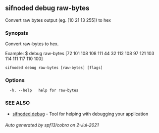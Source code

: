 ## sifnoded debug raw-bytes

Convert raw bytes output (eg. [10 21 13 255]) to hex

### Synopsis

Convert raw-bytes to hex.
			
Example:
$ <appd> debug raw-bytes [72 101 108 108 111 44 32 112 108 97 121 103 114 111 117 110 100]
			

```
sifnoded debug raw-bytes [raw-bytes] [flags]
```

### Options

```
  -h, --help   help for raw-bytes
```

### SEE ALSO

* [sifnoded debug](sifnoded_debug.md)	 - Tool for helping with debugging your application

###### Auto generated by spf13/cobra on 2-Jul-2021
